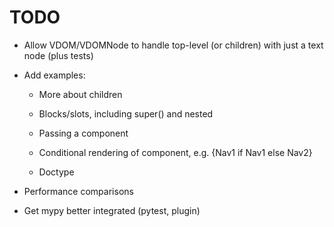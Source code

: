 # TODO

- Allow VDOM/VDOMNode to handle top-level (or children) with just a text node (plus tests)

- Add examples:

    - More about children
    
    - Blocks/slots, including super() and nested
    
    - Passing a component
    
    - Conditional rendering of component, e.g. {Nav1 if Nav1 else Nav2}
    
    - Doctype
    
- Performance comparisons

- Get mypy better integrated (pytest, plugin)
